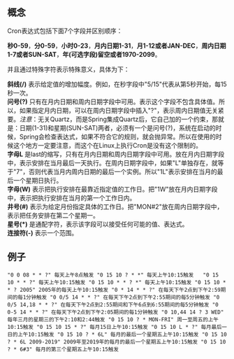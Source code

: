 ## 概念
Cron表达式包括下面7个字段并区别顺序：

**秒0-59**，**分0-59**，**小时0-23**，**月内日期1-31**，**月1-12或者JAN-DEC**，**周内日期1-7或者SUN-SAT**，**年(可选字段)留空或者1970-2099**。

并且通过特殊字符表示特殊意义，具体为下：

**斜线(/)** 表示给定值的增加幅度。例如，在秒字段中"5/15"代表从第5秒开始，每15秒一次。  
**问号(?)** 只有在月内日期和周内日期字段中可用。表示这个字段不包含具体值。所以，如果指定月内日期，可以在周内日期字段中插入"?"，表示周内日期值无关紧要。*注意*：无关Quartz，而是Spring集成Quartz后，它自己加的一个约束，那就是：日期(1-31)和星期(SUN-SAT)两者，必须有一个是问号(?)，系统在启动的时候，Spring会检查表达式，如果不符合它的规则，就会抛异常。所以在使用的时候这个地方一定要注意，而这个在Linux上执行Cron是没有这个限制的。  
**字母L** 是last的缩写，只有在月内日期和周内日期字段中可用。放在月内日期字段中，表示安排在当月最后一天执行。在周内日期字段中，如果"L"单独存在，就等于"7"，否则代表当月内周内日期的最后一个实例。所以"1L"表示安排在当月的最后一个星期日执行。  
**字母(W)** 表示把执行安排在最靠近指定值的工作日。把"1W"放在月内日期字段中，表示把执行安排在当月的第一个工作日内。  
**井号(#)** 表示为给定月份指定具体的工作日。把"MON#2"放在周内日期字段中，表示把任务安排在第二个星期一。  
**星号(*)** 是通配字符，表示该字段可以接受任何可能的值、表达式。  
**连接符(-)** 表示一个范围。

## 例子
`
"0 0 08 * * ?" 每天上午8点触发
"0 15 10 ? * *" 每天上午10:15触发  
"0 15 10 * * ?" 每天上午10:15触发
"0 15 10 * * ? *" 每天上午10:15触发
"0 15 10 * * ? 2005" 2005年的每天上午10:15触发
"0 * 14 * * ?" 在每天下午2点到下午2:59期间的每1分钟触发
"0 0/5 14 * * ?" 在每天下午2点到下午2:55期间的每5分钟触发
"0 0/5 14,18 * * ?" 在每天下午2点到2:55期间和下午6点到6:55期间的每5分钟触发
"0 0-5 14 * * ?" 在每天下午2点到下午2:05期间的每1分钟触发
"0 10,44 14 ? 3 WED" 每年三月的星期三的下午2:10和2:44触发
"0 15 10 ? * MON-FRI" 周一至周五的上午10:15触发
"0 15 10 15 * ?" 每月15日上午10:15触发
"0 15 10 L * ?" 每月最后一日的上午10:15触发
"0 15 10 ? * 6L" 每月的最后一个星期五上午10:15触发
"0 15 10 ? * 6L 2009-2019" 2009年至2019年的每月的最后一个星期五上午10:15触发
"0 15 10 ? * 6#3" 每月的第三个星期五上午10:15触发
`